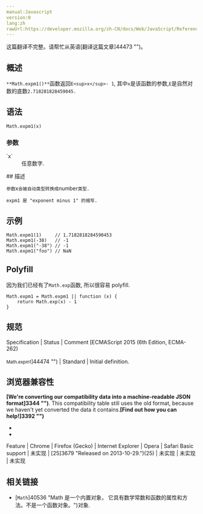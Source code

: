 ```yaml
---
manual:Javascript
version:0
lang:zh
rawUrl:https://developer.mozilla.org/zh-CN/docs/Web/JavaScript/Reference/Global_Objects/Math/expm1
---
```




这篇翻译不完整。请帮忙从英语[翻译这篇文章]44473 "")。





## 概述<a name="Summary"></a>


`**Math.expm1()**`函数返回`E<sup>x</sup>- 1`, 其中`x`是该函数的参数,`E`是自然对数的底数`2.718281828459045.`


## 语法<a name="Syntax"></a>

```
Math.expm1(x)
```

### 参数<a name="Parameters"></a>
<dl><dt id=''>`x`</dt><dd>任意数字.</dd></dl>
## 描述<a name="Description"></a>


`参数`x`会被自动类型转换成`number`类型.`



`expm1 是 "exponent minus 1" 的缩写.`


## 示例<a name="Examples"></a>

```
Math.expm1(1)     // 1.7182818284590453
Math.expm1(-38)   // -1
Math.expm1("-38") // -1
Math.expm1("foo") // NaN
```

## Polyfill<a name="Polyfill"></a>


因为我们已经有了`Math.exp`函数, 所以很容易 polyfill.


```
Math.expm1 = Math.expm1 || function (x) {
    return Math.exp(x) - 1
}
```

## 规范<a name="规范"></a>

Specification | Status | Comment 
[ECMAScript 2015 (6th Edition, ECMA-262)<br></br><small>Math.expm1</small>]44474 "") | Standard | Initial definition. 


## 浏览器兼容性<a name="浏览器兼容性"></a>


**[We&#39;re converting our compatibility data into a machine-readable JSON format]3344 "")**. This compatibility table still uses the old format, because we haven&#39;t yet converted the data it contains.**[Find out how you can help!]3392 "")**


* 
* 

Feature | Chrome | Firefox (Gecko) | Internet Explorer | Opera | Safari 
Basic support | 未实现 | [25]3679 "Released on 2013-10-29.")(25) | 未实现 | 未实现 | 未实现 




## 相关链接<a name="See_also"></a>

* [`Math`]40536 "Math 是一个内置对象， 它具有数学常数和函数的属性和方法。不是一个函数对象。")对象.



